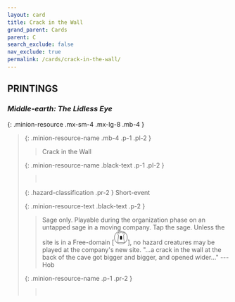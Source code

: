 ```yaml
---
layout: card
title: Crack in the Wall
grand_parent: Cards
parent: C
search_exclude: false
nav_exclude: true
permalink: /cards/crack-in-the-wall/
---
```


## PRINTINGS


### _Middle-earth: The Lidless Eye_

{: .minion-resource .mx-sm-4 .mx-lg-8 .mb-4 }
> {: .minion-resource-name .mb-4 .p-1 .pl-2 }
> > <div class="hazard-mp"></div>
> > <div class="card-name">Crack in the Wall</div>
>
> {: .minion-resource-name .black-text .p-1 .pl-2 }
> > &nbsp;
>
> {: .hazard-classification .pr-2 }
> Short-event
>
> {: .minion-resource-text .black-text .p-2 }
> > Sage only. Playable during the organization phase on an untapped sage in a moving company. Tap the sage. Unless the site is in a Free-domain \[![](/assets/images/free-domain.svg)], no hazard creatures may be played at the company's new site.   "...a crack in the wall at the back of the cave got bigger and bigger, and opened wider..." ---Hob 
> 
> {: .minion-resource-name .p-1 .pr-2 }
> > <div class="card-shield"></div>
> > <div class="card-corruption-white">&nbsp;</div>
